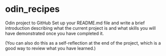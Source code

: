 # odin_recipes

Odin project to GitHub
Set up your README.md file and write a brief introduction describing what the current project is and what skills you will have demonstrated once you have completed it.

(You can also do this as a self-reflection at the end of the project, which is a good way to review what you have learned.)
